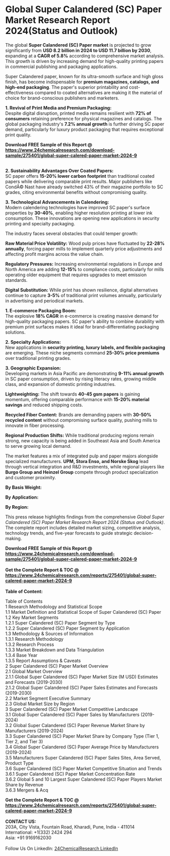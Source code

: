 <h1>Global Super Calandered (SC) Paper Market Research Report 2024(Status and Outlook)</h1><p>The global <strong>Super Calandered (SC) Paper market</strong> is projected to grow significantly from <strong>USD 8.2 billion in 2024 to USD 11.7 billion by 2030</strong>, expanding at a <strong>CAGR of 5.8%</strong> according to comprehensive market analysis. This growth is driven by increasing demand for high-quality printing papers in commercial publishing and packaging applications.</p><p>Super Calandered paper, known for its ultra-smooth surface and high gloss finish, has become indispensable for <strong>premium magazines, catalogs, and high-end packaging</strong>. The paper's superior printability and cost-effectiveness compared to coated alternatives are making it the material of choice for brand-conscious publishers and marketers.</p><p><strong>1. Revival of Print Media and Premium Packaging:</strong><br>
Despite digital disruption, printed media remains resilient with <strong>72% of consumers</strong> retaining preference for physical magazines and catalogs. The global packaging industry's <strong>7.2% annual growth</strong> is further driving SC paper demand, particularly for luxury product packaging that requires exceptional print quality.</p><div><b>Download FREE Sample of this Report @ 
            <a href="https://www.24chemicalresearch.com/download-sample/275401/global-super-calered-paper-market-2024-9">
            https://www.24chemicalresearch.com/download-sample/275401/global-super-calered-paper-market-2024-9</a></b></div><br><p><strong>2. Sustainability Advantages Over Coated Papers:</strong><br>
SC paper offers <strong>15-20% lower carbon footprint</strong> than traditional coated papers while delivering comparable print results. Major publishers like CondÃ© Nast have already switched 43% of their magazine portfolio to SC grades, citing environmental benefits without compromising quality.</p><p><strong>3. Technological Advancements in Calendering:</strong><br>
Modern calendering technologies have improved SC paper's surface properties by <strong>30-40%</strong>, enabling higher resolution printing at lower ink consumption. These innovations are opening new applications in security printing and specialty packaging.</p><p>The industry faces several obstacles that could temper growth:</p><p><strong>Raw Material Price Volatility:</strong> Wood pulp prices have fluctuated by <strong>22-28% annually</strong>, forcing paper mills to implement quarterly price adjustments and affecting profit margins across the value chain.</p><p><strong>Regulatory Pressures:</strong> Increasing environmental regulations in Europe and North America are adding <strong>12-15%</strong> to compliance costs, particularly for mills operating older equipment that requires upgrades to meet emission standards.</p><p><strong>Digital Substitution:</strong> While print has shown resilience, digital alternatives continue to capture <strong>3-5%</strong> of traditional print volumes annually, particularly in advertising and periodical markets.</p><p><strong>1. E-commerce Packaging Boom:</strong><br>
The explosive <strong>18% CAGR</strong> in e-commerce is creating massive demand for high-quality packaging papers. SC paper's ability to combine durability with premium print surfaces makes it ideal for brand-differentiating packaging solutions.</p><p><strong>2. Specialty Applications:</strong><br>
New applications in <strong>security printing, luxury labels, and flexible packaging</strong> are emerging. These niche segments command <strong>25-30% price premiums</strong> over traditional printing grades.</p><p><strong>3. Geographic Expansion:</strong><br>
Developing markets in Asia Pacific are demonstrating <strong>9-11% annual growth</strong> in SC paper consumption, driven by rising literacy rates, growing middle class, and expansion of domestic printing industries.</p><p><strong>Lightweighting:</strong> The shift towards <strong>40-45 gsm papers</strong> is gaining momentum, offering comparable performance with <strong>15-20% material savings</strong> and reduced shipping costs.</p><p><strong>Recycled Fiber Content:</strong> Brands are demanding papers with <strong>30-50% recycled content</strong> without compromising surface quality, pushing mills to innovate in fiber processing.</p><p><strong>Regional Production Shifts:</strong> While traditional producing regions remain strong, new capacity is being added in Southeast Asia and South America to serve growing local demand.</p><p>The market features a mix of integrated pulp and paper majors alongside specialized manufacturers. <strong>UPM, Stora Enso, and Norske Skog</strong> lead through vertical integration and R&amp;D investments, while regional players like <strong>Burgo Group and Heinzel Group</strong> compete through product specialization and customer proximity.</p><p><strong>By Basis Weight:</strong></p><p><strong>By Application:</strong></p><p><strong>By Region:</strong></p><p>This press release highlights findings from the comprehensive <em>Global Super Calandered (SC) Paper Market Research Report 2024 (Status and Outlook)</em>. The complete report includes detailed market sizing, competitive analysis, technology trends, and five-year forecasts to guide strategic decision-making.</p><div><b>Download FREE Sample of this Report @ 
            <a href="https://www.24chemicalresearch.com/download-sample/275401/global-super-calered-paper-market-2024-9">
            https://www.24chemicalresearch.com/download-sample/275401/global-super-calered-paper-market-2024-9</a></b></div><br><div><b>Get the Complete Report & TOC @ 
            <a href="https://www.24chemicalresearch.com/reports/275401/global-super-calered-paper-market-2024-9">
            https://www.24chemicalresearch.com/reports/275401/global-super-calered-paper-market-2024-9</a></b></div><br>
            <b>Table of Content:</b><p>Table of Contents<br />
1 Research Methodology and Statistical Scope<br />
1.1 Market Definition and Statistical Scope of Super Calandered (SC) Paper<br />
1.2 Key Market Segments<br />
1.2.1 Super Calandered (SC) Paper Segment by Type<br />
1.2.2 Super Calandered (SC) Paper Segment by Application<br />
1.3 Methodology & Sources of Information<br />
1.3.1 Research Methodology<br />
1.3.2 Research Process<br />
1.3.3 Market Breakdown and Data Triangulation<br />
1.3.4 Base Year<br />
1.3.5 Report Assumptions & Caveats<br />
2 Super Calandered (SC) Paper Market Overview<br />
2.1 Global Market Overview<br />
2.1.1 Global Super Calandered (SC) Paper Market Size (M USD) Estimates and Forecasts (2019-2030)<br />
2.1.2 Global Super Calandered (SC) Paper Sales Estimates and Forecasts (2019-2030)<br />
2.2 Market Segment Executive Summary<br />
2.3 Global Market Size by Region<br />
3 Super Calandered (SC) Paper Market Competitive Landscape<br />
3.1 Global Super Calandered (SC) Paper Sales by Manufacturers (2019-2024)<br />
3.2 Global Super Calandered (SC) Paper Revenue Market Share by Manufacturers (2019-2024)<br />
3.3 Super Calandered (SC) Paper Market Share by Company Type (Tier 1, Tier 2, and Tier 3)<br />
3.4 Global Super Calandered (SC) Paper Average Price by Manufacturers (2019-2024)<br />
3.5 Manufacturers Super Calandered (SC) Paper Sales Sites, Area Served, Product Type<br />
3.6 Super Calandered (SC) Paper Market Competitive Situation and Trends<br />
3.6.1 Super Calandered (SC) Paper Market Concentration Rate<br />
3.6.2 Global 5 and 10 Largest Super Calandered (SC) Paper Players Market Share by Revenue<br />
3.6.3 Mergers & Acq</p><div><b>Get the Complete Report & TOC @ 
            <a href="https://www.24chemicalresearch.com/reports/275401/global-super-calered-paper-market-2024-9">
            https://www.24chemicalresearch.com/reports/275401/global-super-calered-paper-market-2024-9</a></b></div><br><b>CONTACT US:</b><br>
            203A, City Vista, Fountain Road, Kharadi, Pune, India - 411014<br>
            International: +1(332) 2424 294<br>
            Asia: +91 9169162030 <br><br>
            Follow Us On LinkedIn: <a href="https://www.linkedin.com/company/24chemicalresearch/">24ChemicalResearch LinkedIn</a>
